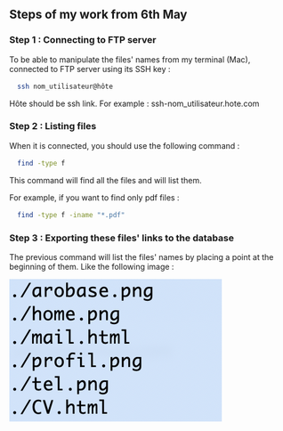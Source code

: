 ## Steps of my work from 6th May

### Step 1 : Connecting to FTP server
To be able to manipulate the files' names from my terminal (Mac), connected to FTP server using its SSH key :

```bash
  ssh nom_utilisateur@hôte
```
Hôte should be ssh link. For example : ssh-nom_utilisateur.hote.com

### Step 2 : Listing files
When it is connected, you should use the following command :
```bash
  find -type f
```
This command will find all the files and will list them.

For example, if you want to find only pdf files :
```bash
  find -type f -iname "*.pdf"
```
### Step 3 : Exporting these files' links to the database
The previous command will list the files' names by placing a point at the beginning of them. Like the following image :

![a](/C/a.png)
